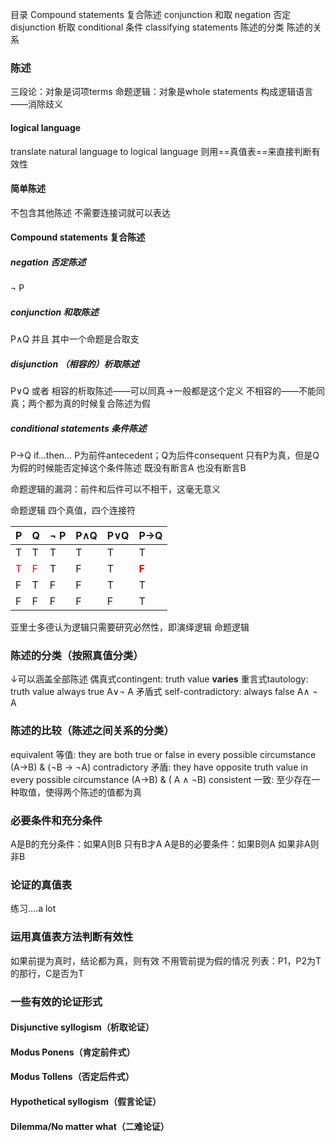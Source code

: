 目录
Compound statements 复合陈述
	conjunction 和取
	negation 否定
	disjunction 析取
	conditional  条件
classifying statements 陈述的分类
陈述的关系
### 陈述
三段论：对象是词项terms
命题逻辑：对象是whole statements
构成逻辑语言——消除歧义
#### logical language
translate natural language to logical language 
则用==真值表==来直接判断有效性
#### 简单陈述
不包含其他陈述
不需要连接词就可以表达
#### Compound statements 复合陈述
##### negation 否定陈述
¬ P
##### conjunction 和取陈述
P∧Q 并且
其中一个命题是合取支
##### disjunction （相容的）析取陈述
P∨Q 或者
相容的析取陈述——可以同真→一般都是这个定义
不相容的——不能同真；两个都为真的时候复合陈述为假
##### conditional statements 条件陈述
P→Q if…then… 
P为前件antecedent；Q为后件consequent
只有P为真，但是Q为假的时候能否定掉这个条件陈述
既没有断言A 也没有断言B

命题逻辑的漏洞：前件和后件可以不相干，这毫无意义

命题逻辑 四个真值，四个连接符

| P | Q | ¬ P | P∧Q | P∨Q  | P→Q  |
| ---- | ---- | ---- | ---- | ---- | ---- |
| T | T | T | T | T | T |
| <font color="#ff0000">T</font> | <font color="#ff0000">F</font> | T | F | T | <font color="#ff0000">**F**</font> |
| F | T | F | F | T | T |
| F | F | F | F | F | T |
亚里士多德认为逻辑只需要研究必然性，即演绎逻辑
命题逻辑
### 陈述的分类（按照真值分类）
↓可以涵盖全部陈述
偶真式contingent: truth value **varies**
重言式tautology: truth value always true
A∨¬ A
矛盾式 self-contradictory: always false
A∧ ¬ A 
### 陈述的比较（陈述之间关系的分类）
equivalent 等值: they are both true or false in every possible circumstance
(A→B)  &  (¬B → ¬A)
contradictory 矛盾: they have opposite truth value in every possible circumstance
(A→B) & ( A ∧ ¬B) 
consistent 一致: 至少存在一种取值，使得两个陈述的值都为真
### 必要条件和充分条件
A是B的充分条件：如果A则B 只有B才A
A是B的必要条件：如果B则A  如果非A则非B
### 论证的真值表
练习….a lot
### 运用真值表方法判断有效性
如果前提为真时，结论都为真，则有效
不用管前提为假的情况
列表：P1，P2为T的那行，C是否为T
### 一些有效的论证形式
#### Disjunctive syllogism（析取论证）

#### Modus Ponens（肯定前件式）
#### Modus Tollens（否定后件式）
#### Hypothetical syllogism（假言论证）

#### Dilemma/No matter what（二难论证）
